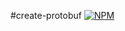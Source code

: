 #create-protobuf
[![NPM](https://nodei.co/npm/create-protobuf.png)](https://nodei.co/npm/create-protobuf/)
